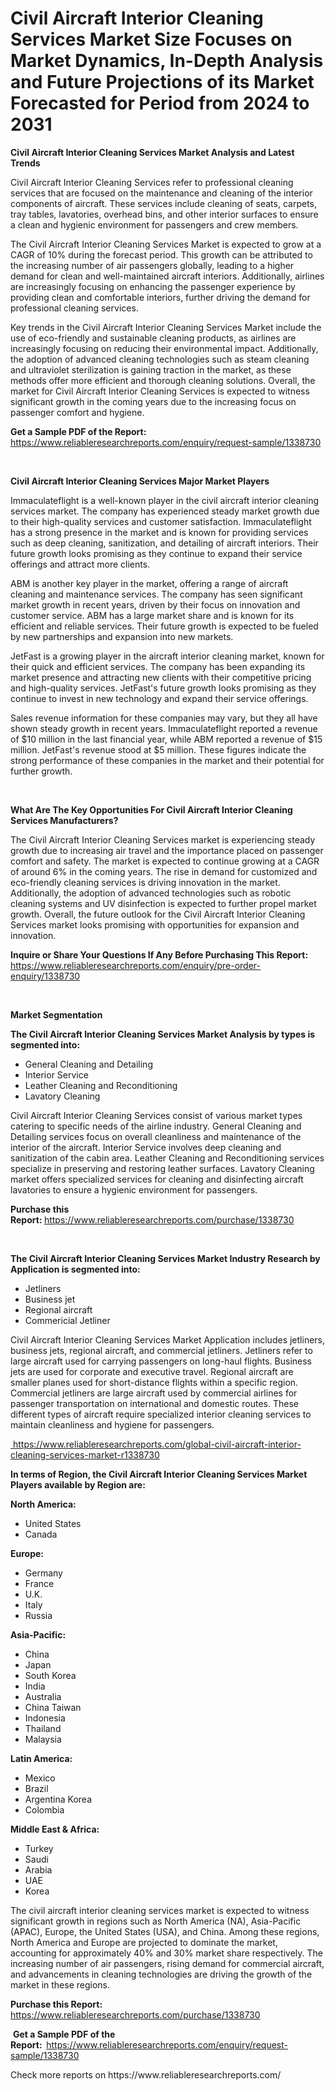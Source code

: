 <p><h1>Civil Aircraft Interior Cleaning Services Market Size Focuses on Market Dynamics, In-Depth Analysis and Future Projections of its Market Forecasted for Period from 2024 to 2031</h1></p><p><strong>Civil Aircraft Interior Cleaning Services Market Analysis and Latest Trends</strong></p>
<p><p>Civil Aircraft Interior Cleaning Services refer to professional cleaning services that are focused on the maintenance and cleaning of the interior components of aircraft. These services include cleaning of seats, carpets, tray tables, lavatories, overhead bins, and other interior surfaces to ensure a clean and hygienic environment for passengers and crew members.</p><p>The Civil Aircraft Interior Cleaning Services Market is expected to grow at a CAGR of 10% during the forecast period. This growth can be attributed to the increasing number of air passengers globally, leading to a higher demand for clean and well-maintained aircraft interiors. Additionally, airlines are increasingly focusing on enhancing the passenger experience by providing clean and comfortable interiors, further driving the demand for professional cleaning services.</p><p>Key trends in the Civil Aircraft Interior Cleaning Services Market include the use of eco-friendly and sustainable cleaning products, as airlines are increasingly focusing on reducing their environmental impact. Additionally, the adoption of advanced cleaning technologies such as steam cleaning and ultraviolet sterilization is gaining traction in the market, as these methods offer more efficient and thorough cleaning solutions. Overall, the market for Civil Aircraft Interior Cleaning Services is expected to witness significant growth in the coming years due to the increasing focus on passenger comfort and hygiene.</p></p>
<p><strong>Get a Sample PDF of the Report:&nbsp;</strong> <a href="https://www.reliableresearchreports.com/enquiry/request-sample/1338730">https://www.reliableresearchreports.com/enquiry/request-sample/1338730</a></p>
<p>&nbsp;</p>
<p><strong>Civil Aircraft Interior Cleaning Services Major Market Players</strong></p>
<p><p>Immaculateflight is a well-known player in the civil aircraft interior cleaning services market. The company has experienced steady market growth due to their high-quality services and customer satisfaction. Immaculateflight has a strong presence in the market and is known for providing services such as deep cleaning, sanitization, and detailing of aircraft interiors. Their future growth looks promising as they continue to expand their service offerings and attract more clients.</p><p>ABM is another key player in the market, offering a range of aircraft cleaning and maintenance services. The company has seen significant market growth in recent years, driven by their focus on innovation and customer service. ABM has a large market share and is known for its efficient and reliable services. Their future growth is expected to be fueled by new partnerships and expansion into new markets.</p><p>JetFast is a growing player in the aircraft interior cleaning market, known for their quick and efficient services. The company has been expanding its market presence and attracting new clients with their competitive pricing and high-quality services. JetFast's future growth looks promising as they continue to invest in new technology and expand their service offerings.</p><p>Sales revenue information for these companies may vary, but they all have shown steady growth in recent years. Immaculateflight reported a revenue of $10 million in the last financial year, while ABM reported a revenue of $15 million. JetFast's revenue stood at $5 million. These figures indicate the strong performance of these companies in the market and their potential for further growth.</p></p>
<p>&nbsp;</p>
<p><strong>What Are The Key Opportunities For Civil Aircraft Interior Cleaning Services Manufacturers?</strong></p>
<p><p>The Civil Aircraft Interior Cleaning Services market is experiencing steady growth due to increasing air travel and the importance placed on passenger comfort and safety. The market is expected to continue growing at a CAGR of around 6% in the coming years. The rise in demand for customized and eco-friendly cleaning services is driving innovation in the market. Additionally, the adoption of advanced technologies such as robotic cleaning systems and UV disinfection is expected to further propel market growth. Overall, the future outlook for the Civil Aircraft Interior Cleaning Services market looks promising with opportunities for expansion and innovation.</p></p>
<p><strong>Inquire or Share Your Questions If Any Before Purchasing This Report:</strong> <a href="https://www.reliableresearchreports.com/enquiry/pre-order-enquiry/1338730">https://www.reliableresearchreports.com/enquiry/pre-order-enquiry/1338730</a></p>
<p>&nbsp;</p>
<p><strong>Market Segmentation</strong></p>
<p><strong>The Civil Aircraft Interior Cleaning Services Market Analysis by types is segmented into:</strong></p>
<p><ul><li>General Cleaning and Detailing</li><li>Interior Service</li><li>Leather Cleaning and Reconditioning</li><li>Lavatory Cleaning</li></ul></p>
<p><p>Civil Aircraft Interior Cleaning Services consist of various market types catering to specific needs of the airline industry. General Cleaning and Detailing services focus on overall cleanliness and maintenance of the interior of the aircraft. Interior Service involves deep cleaning and sanitization of the cabin area. Leather Cleaning and Reconditioning services specialize in preserving and restoring leather surfaces. Lavatory Cleaning market offers specialized services for cleaning and disinfecting aircraft lavatories to ensure a hygienic environment for passengers.</p></p>
<p><strong>Purchase this Report:&nbsp;</strong><a href="https://www.reliableresearchreports.com/purchase/1338730">https://www.reliableresearchreports.com/purchase/1338730</a></p>
<p>&nbsp;</p>
<p><strong>The Civil Aircraft Interior Cleaning Services Market Industry Research by Application is segmented into:</strong></p>
<p><ul><li>Jetliners</li><li>Business jet</li><li>Regional aircraft</li><li>Commericial Jetliner</li></ul></p>
<p><p>Civil Aircraft Interior Cleaning Services Market Application includes jetliners, business jets, regional aircraft, and commercial jetliners. Jetliners refer to large aircraft used for carrying passengers on long-haul flights. Business jets are used for corporate and executive travel. Regional aircraft are smaller planes used for short-distance flights within a specific region. Commercial jetliners are large aircraft used by commercial airlines for passenger transportation on international and domestic routes. These different types of aircraft require specialized interior cleaning services to maintain cleanliness and hygiene for passengers.</p></p>
<p><a href="https://www.reliableresearchreports.com/global-civil-aircraft-interior-cleaning-services-market-r1338730">&nbsp;https://www.reliableresearchreports.com/global-civil-aircraft-interior-cleaning-services-market-r1338730</a></p>
<p><strong>In terms of Region, the Civil Aircraft Interior Cleaning Services Market Players available by Region are:</strong></p>
<p>
    <p> <strong> North America: </strong>
        <ul>
            <li>United States</li>
            <li>Canada</li>
        </ul>
        </p> 
    <p> <strong> Europe: </strong>
        <ul>
            <li>Germany</li>
            <li>France</li>
            <li>U.K.</li>
            <li>Italy</li>
            <li>Russia</li>
        </ul>
        </p> 
    <p> <strong> Asia-Pacific: </strong>
        <ul>
            <li>China</li>
            <li>Japan</li>
            <li>South Korea</li>
            <li>India</li>
            <li>Australia</li>
            <li>China Taiwan</li>
            <li>Indonesia</li>
            <li>Thailand</li>
            <li>Malaysia</li>
        </ul>
        </p> 
    <p> <strong> Latin America: </strong>
        <ul>
            <li>Mexico</li>
            <li>Brazil</li>
            <li>Argentina Korea</li>
            <li>Colombia</li>
        </ul>
        </p> 
    <p> <strong> Middle East & Africa: </strong>
        <ul>
            <li>Turkey</li>
            <li>Saudi</li>
            <li>Arabia</li>
            <li>UAE</li>
            <li>Korea</li>
        </ul>
    </p>
    </p>
<p><p>The civil aircraft interior cleaning services market is expected to witness significant growth in regions such as North America (NA), Asia-Pacific (APAC), Europe, the United States (USA), and China. Among these regions, North America and Europe are projected to dominate the market, accounting for approximately 40% and 30% market share respectively. The increasing number of air passengers, rising demand for commercial aircraft, and advancements in cleaning technologies are driving the growth of the market in these regions.</p></p>
<p><strong>Purchase this Report: </strong><a href="https://www.reliableresearchreports.com/purchase/1338730">https://www.reliableresearchreports.com/purchase/1338730</a></p>
<p>&nbsp;<strong>Get a Sample PDF of the Report:&nbsp;&nbsp;</strong><a href="https://www.reliableresearchreports.com/enquiry/request-sample/1338730">https://www.reliableresearchreports.com/enquiry/request-sample/1338730</a></p>
<p><strong></strong></p>
<p>Check more reports on https://www.reliableresearchreports.com/</p>